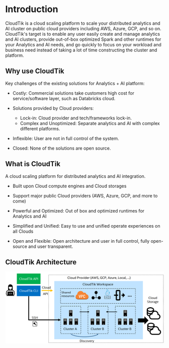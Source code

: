 # Introduction

CloudTik is a cloud scaling platform to scale your distributed analytics and AI cluster on public cloud providers including AWS, Azure, GCP, and so on. 
CloudTik's target is to enable any user easily create and manage analytics and AI clusters, provide out-of-box optimized Spark and other runtimes for your Analytics and AI needs,
and go quickly to focus on your workload and business need instead of taking a lot of time constructing the cluster and platform.

## Why use CloudTik

Key challenges of the existing solutions for Analytics + AI platform: 

- Costly: Commercial solutions take customers high cost for service/software layer, such as Databricks cloud. 

- Solutions provided by Cloud providers:

    - Lock-in: Cloud provider and tech/frameworks lock-in. 
    - Complex and Unoptimized: Separate analytics and AI with complex different platforms. 

- Inflexible: User are not in full control of the system.

- Closed: None of the solutions are open source.


## What is CloudTik

A cloud scaling platform for distributed analytics and AI integration.

- Built upon Cloud compute engines and Cloud storages 

- Support major public Cloud providers (AWS, Azure, GCP, and more to come) 

- Powerful and Optimized: Out of box and optimized runtimes for Analytics and AI 

- Simplified and Unified: Easy to use and unified operate experiences on all Clouds 

- Open and Flexible: Open architecture and user in full control, fully open-source and user transparent. 

## CloudTik Architecture

![high-level-architecture](../../image/high-level-architecture.png)

